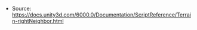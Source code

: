 * Source: https://docs.unity3d.com/6000.0/Documentation/ScriptReference/Terrain-rightNeighbor.html


